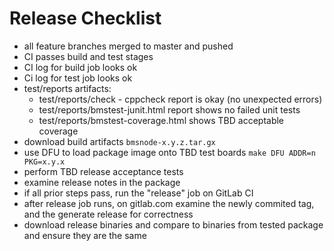 Release Checklist
=================

* all feature branches merged to master and pushed
* CI passes build and test stages
* CI log for build job looks ok
* Ci log for test job looks ok
* test/reports artifacts:
    * test/reports/check - cppcheck report is okay (no unexpected errors)
    * test/reports/bmstest-junit.html report shows no failed unit tests
    * test/reports/bmstest-coverage.html shows TBD acceptable coverage
* download build artifacts `bmsnode-x.y.z.tar.gx`
* use DFU to load package image onto TBD test boards
  `make DFU ADDR=n PKG=x.y.x`
* perform TBD release acceptance tests
* examine release notes in the package
* if all prior steps pass, run the "release" job on GitLab CI
* after release job runs, on gitlab.com examine the newly commited tag, and
  the generate release for correctness
* download release binaries and compare to binaries from tested package and
  ensure they are the same
